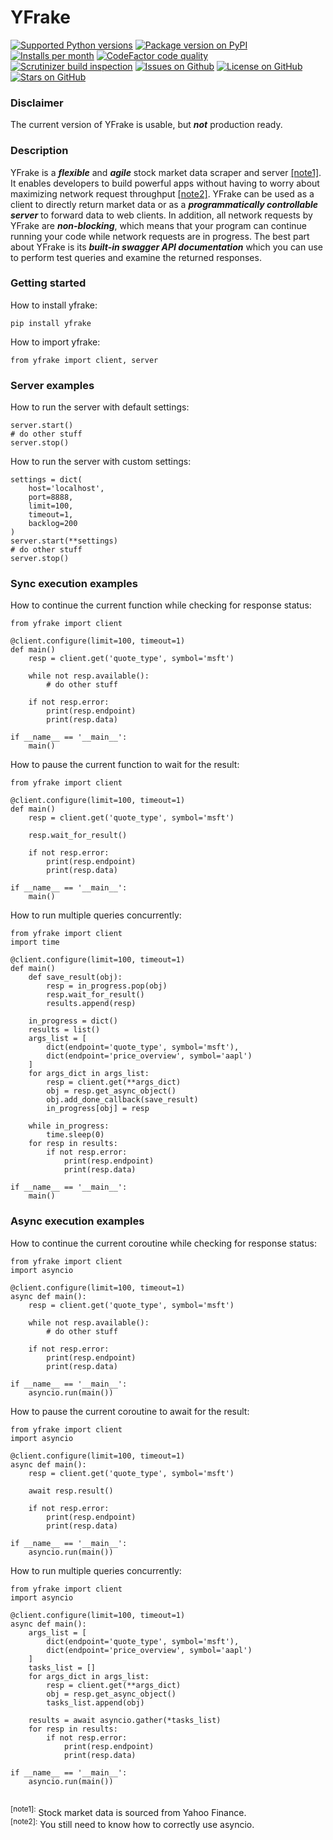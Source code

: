 # YFrake

<a target="new" href="https://pypi.python.org/pypi/yfrake"><img border=0 src="https://img.shields.io/badge/python-3.7+-blue.svg?label=python" alt="Supported Python versions"></a>
<a target="new" href="https://pypi.python.org/pypi/yfrake"><img border=0 src="https://img.shields.io/pypi/v/yfrake?label=version" alt="Package version on PyPI"></a>
<a target="new" href="https://pypi.python.org/pypi/yfrake"><img border=0 src="https://img.shields.io/pypi/dm/yfrake?label=installs" alt="Installs per month"></a>
<a target="new" href="https://www.codefactor.io/repository/github/aspenforest/yfrake"><img border=0 src="https://img.shields.io/codefactor/grade/github/aspenforest/yfrake?label=code quality" alt="CodeFactor code quality"></a>
<a target="new" href="https://scrutinizer-ci.com/g/aspenforest/yfrake/"><img border=0 src="https://img.shields.io/scrutinizer/build/g/aspenforest/yfrake" alt="Scrutinizer build inspection"></a>
<a target="new" href="https://github.com/aspenforest/yfrake/issues"><img border=0 src="https://img.shields.io/github/issues/aspenforest/yfrake" alt="Issues on Github"></a>
<a target="new" href="https://github.com/aspenforest/yfrake/blob/main/LICENSE"><img border=0 src="https://img.shields.io/github/license/aspenforest/yfrake" alt="License on GitHub"></a>
<a target="new" href="https://github.com/aspenforest/yfrake/stargazers"><img border=0 src="https://img.shields.io/github/stars/aspenforest/yfrake?style=social" alt="Stars on GitHub"></a>

### Disclaimer
The current version of YFrake is usable, but ***not*** production ready.

### Description
YFrake is a ***flexible*** and ***agile*** stock market data scraper and server [&#91;note1&#93;](#footnote1).
It enables developers to build powerful apps without having to worry about maximizing network request throughput [&#91;note2&#93;](#footnote1).
YFrake can be used as a client to directly return market data or as a ***programmatically controllable server*** to forward data to web clients.
In addition, all network requests by YFrake are ***non-blocking***, which means that your program can continue running your code while network requests are in progress.
The best part about YFrake is its ***built-in swagger API documentation*** which you can use to perform test queries and examine the returned responses.


### Getting started
How to install yfrake:
~~~
pip install yfrake
~~~
How to import yfrake:
~~~
from yfrake import client, server
~~~

### Server examples
How to run the server with default settings:
~~~
server.start()
# do other stuff
server.stop()
~~~
How to run the server with custom settings:
~~~
settings = dict(
    host='localhost',
    port=8888,
    limit=100,
    timeout=1,
    backlog=200
)
server.start(**settings)
# do other stuff
server.stop()
~~~


### Sync execution examples
How to continue the current function while checking for response status:
~~~
from yfrake import client

@client.configure(limit=100, timeout=1)
def main()
    resp = client.get('quote_type', symbol='msft')
    
    while not resp.available():
        # do other stuff
        
    if not resp.error:
        print(resp.endpoint)
        print(resp.data)
    
if __name__ == '__main__':
    main()
~~~
How to pause the current function to wait for the result:
~~~
from yfrake import client

@client.configure(limit=100, timeout=1)
def main()
    resp = client.get('quote_type', symbol='msft')
    
    resp.wait_for_result()
    
    if not resp.error:
        print(resp.endpoint)
        print(resp.data)
    
if __name__ == '__main__':
    main()
~~~
How to run multiple queries concurrently:
~~~
from yfrake import client
import time

@client.configure(limit=100, timeout=1)
def main()
    def save_result(obj):
        resp = in_progress.pop(obj)
        resp.wait_for_result()
        results.append(resp)

    in_progress = dict()
    results = list()
    args_list = [
        dict(endpoint='quote_type', symbol='msft'),
        dict(endpoint='price_overview', symbol='aapl')
    ]
    for args_dict in args_list:
        resp = client.get(**args_dict)
        obj = resp.get_async_object()
        obj.add_done_callback(save_result)
        in_progress[obj] = resp

    while in_progress:
        time.sleep(0)
    for resp in results:
        if not resp.error:
            print(resp.endpoint)
            print(resp.data)
    
if __name__ == '__main__':
    main()
~~~

### Async execution examples
How to continue the current coroutine while checking for response status:
~~~
from yfrake import client
import asyncio

@client.configure(limit=100, timeout=1)
async def main():
    resp = client.get('quote_type', symbol='msft')
    
    while not resp.available():
        # do other stuff
        
    if not resp.error:
        print(resp.endpoint)
        print(resp.data)

if __name__ == '__main__':
    asyncio.run(main())
~~~
How to pause the current coroutine to await for the result:
~~~
from yfrake import client
import asyncio

@client.configure(limit=100, timeout=1)
async def main():
    resp = client.get('quote_type', symbol='msft')
    
    await resp.result()
    
    if not resp.error:
        print(resp.endpoint)
        print(resp.data)

if __name__ == '__main__':
    asyncio.run(main())
~~~
How to run multiple queries concurrently:
~~~
from yfrake import client
import asyncio

@client.configure(limit=100, timeout=1)
async def main():
    args_list = [
        dict(endpoint='quote_type', symbol='msft'),
        dict(endpoint='price_overview', symbol='aapl')
    ]
    tasks_list = []
    for args_dict in args_list:
        resp = client.get(**args_dict)
        obj = resp.get_async_object()
        tasks_list.append(obj)

    results = await asyncio.gather(*tasks_list)
    for resp in results:
        if not resp.error:
            print(resp.endpoint)
            print(resp.data)

if __name__ == '__main__':
    asyncio.run(main())
~~~

<br/>
<a id="footnote1"><sup>&#91;note1&#93;:</sup></a> Stock market data is sourced from Yahoo Finance. <br/>
<a id="footnote2"><sup>&#91;note2&#93;:</sup></a> You still need to know how to correctly use asyncio.
